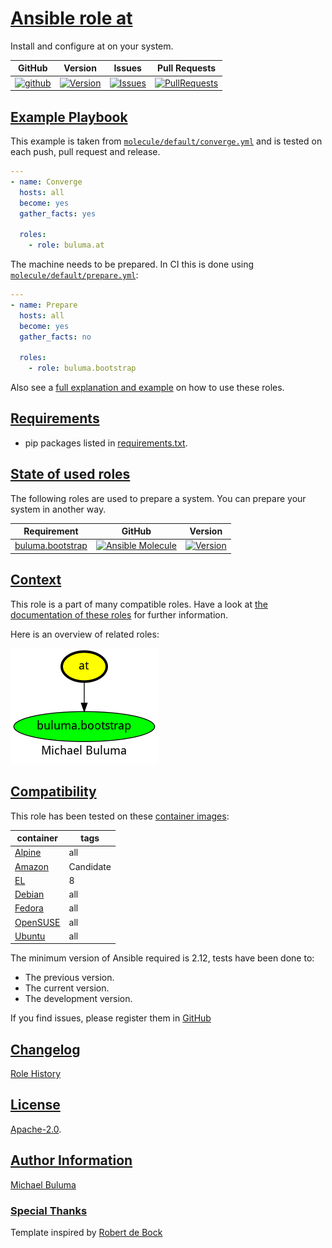 # [Ansible role at](#at)

Install and configure at on your system.

|GitHub|Version|Issues|Pull Requests|
|------|-------|------|-------------|
|[![github](https://github.com/buluma/ansible-role-at/actions/workflows/molecule.yml/badge.svg)](https://github.com/buluma/ansible-role-at/actions/workflows/molecule.yml)|[![Version](https://img.shields.io/github/release/buluma/ansible-role-at.svg)](https://github.com/buluma/ansible-role-at/releases/)|[![Issues](https://img.shields.io/github/issues/buluma/ansible-role-at.svg)](https://github.com/buluma/ansible-role-at/issues/)|[![PullRequests](https://img.shields.io/github/issues-pr-closed-raw/buluma/ansible-role-at.svg)](https://github.com/buluma/ansible-role-at/pulls/)|

## [Example Playbook](#example-playbook)

This example is taken from [`molecule/default/converge.yml`](https://github.com/buluma/ansible-role-at/blob/master/molecule/default/converge.yml) and is tested on each push, pull request and release.

```yaml
---
- name: Converge
  hosts: all
  become: yes
  gather_facts: yes

  roles:
    - role: buluma.at
```

The machine needs to be prepared. In CI this is done using [`molecule/default/prepare.yml`](https://github.com/buluma/ansible-role-at/blob/master/molecule/default/prepare.yml):

```yaml
---
- name: Prepare
  hosts: all
  become: yes
  gather_facts: no

  roles:
    - role: buluma.bootstrap
```

Also see a [full explanation and example](https://buluma.github.io/how-to-use-these-roles.html) on how to use these roles.


## [Requirements](#requirements)

- pip packages listed in [requirements.txt](https://github.com/buluma/ansible-role-at/blob/master/requirements.txt).

## [State of used roles](#state-of-used-roles)

The following roles are used to prepare a system. You can prepare your system in another way.

| Requirement | GitHub | Version |
|-------------|--------|--------|
|[buluma.bootstrap](https://galaxy.ansible.com/buluma/bootstrap)|[![Ansible Molecule](https://github.com/buluma/ansible-role-bootstrap/actions/workflows/molecule.yml/badge.svg)](https://github.com/buluma/ansible-role-bootstrap/actions/workflows/molecule.yml)|[![Version](https://img.shields.io/github/release/buluma/ansible-role-bootstrap.svg)](https://github.com/shadowwalker/ansible-role-bootstrap)|

## [Context](#context)

This role is a part of many compatible roles. Have a look at [the documentation of these roles](https://buluma.github.io/) for further information.

Here is an overview of related roles:

![dependencies](https://raw.githubusercontent.com/buluma/ansible-role-at/png/requirements.png "Dependencies")

## [Compatibility](#compatibility)

This role has been tested on these [container images](https://hub.docker.com/u/buluma):

|container|tags|
|---------|----|
|[Alpine](https://hub.docker.com/repository/docker/buluma/alpine/general)|all|
|[Amazon](https://hub.docker.com/repository/docker/buluma/amazonlinux/general)|Candidate|
|[EL](https://hub.docker.com/repository/docker/buluma/enterpriselinux/general)|8|
|[Debian](https://hub.docker.com/repository/docker/buluma/debian/general)|all|
|[Fedora](https://hub.docker.com/repository/docker/buluma/fedora/general)|all|
|[OpenSUSE](https://hub.docker.com/repository/docker/buluma/opensuse/general)|all|
|[Ubuntu](https://hub.docker.com/repository/docker/buluma/ubuntu/general)|all|

The minimum version of Ansible required is 2.12, tests have been done to:

- The previous version.
- The current version.
- The development version.

If you find issues, please register them in [GitHub](https://github.com/buluma/ansible-role-at/issues)

## [Changelog](#changelog)

[Role History](https://github.com/buluma/ansible-role-at/blob/master/CHANGELOG.md)

## [License](#license)

[Apache-2.0](https://github.com/buluma/ansible-role-at/blob/master/LICENSE).

## [Author Information](#author-information)

[Michael Buluma](https://buluma.github.io/)


### [Special Thanks](#special-thanks)

Template inspired by [Robert de Bock](https://github.com/robertdebock)
